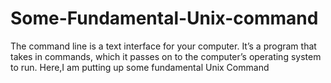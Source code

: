 # Some-Fundamental-Unix-command
The command line is a text interface for your computer. It’s a program that takes in commands, which it passes on to the computer’s operating system to run. Here,I am putting up some fundamental Unix Command
